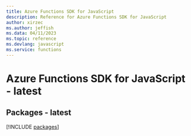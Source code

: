 ```yaml
---
title: Azure Functions SDK for JavaScript
description: Reference for Azure Functions SDK for JavaScript
author: xirzec
ms.author: jeffish
ms.data: 04/11/2023
ms.topic: reference
ms.devlang: javascript
ms.service: functions
---
```

# Azure Functions SDK for JavaScript - latest
## Packages - latest
[!INCLUDE [packages](functions-index.md)]